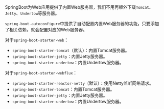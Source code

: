 SpringBoot为Web应用提供了内置Web服务器，我们不用再额外下载`Tomcat`、`Jetty`、`Undertow`等服务器。

`spring-boot-autoconfigure`中提供了自动配置内置Web服务器的功能，只要添加了相关依赖，就会配置对应的Web服务器。

对于`spring-boot-starter-web`：
- `spring-boot-starter-tomcat`（默认）：内置Tomcat服务器。
- `spring-boot-starter-jetty`：内置Jetty服务器。
- `spring-boot-starter-undertow`：内置Undertow服务器。

对于`spring-boot-starter-webflux`：
- `spring-boot-starter-reactor-netty`（默认）：使用Netty监听网络请求。
- `spring-boot-starter-tomcat`：内置Tomcat服务器。
- `spring-boot-starter-jetty`：内置Jetty服务器。
- `spring-boot-starter-undertow`：内置Undertow服务器。
